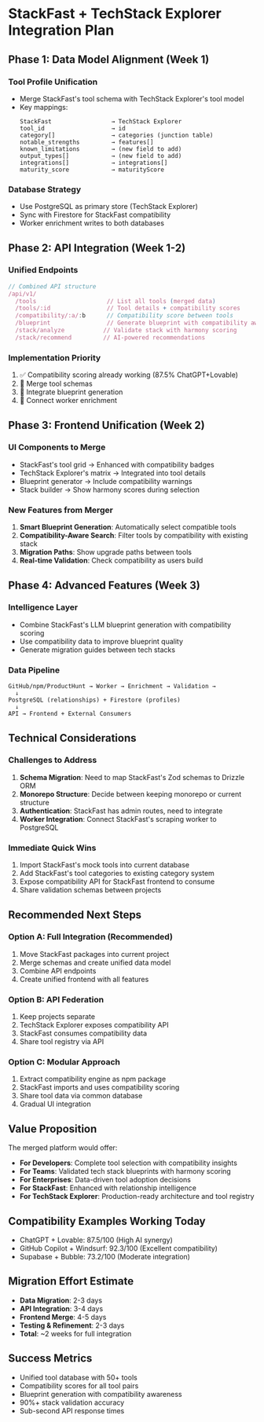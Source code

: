 # StackFast + TechStack Explorer Integration Plan

## Phase 1: Data Model Alignment (Week 1)

### Tool Profile Unification
- Merge StackFast's tool schema with TechStack Explorer's tool model
- Key mappings:
  ```
  StackFast                 → TechStack Explorer
  tool_id                   → id
  category[]                → categories (junction table)
  notable_strengths         → features[]
  known_limitations         → (new field to add)
  output_types[]            → (new field to add)
  integrations[]            → integrations[]
  maturity_score            → maturityScore
  ```

### Database Strategy
- Use PostgreSQL as primary store (TechStack Explorer)
- Sync with Firestore for StackFast compatibility
- Worker enrichment writes to both databases

## Phase 2: API Integration (Week 1-2)

### Unified Endpoints
```javascript
// Combined API structure
/api/v1/
  /tools                    // List all tools (merged data)
  /tools/:id                // Tool details + compatibility scores
  /compatibility/:a/:b      // Compatibility score between tools
  /blueprint                // Generate blueprint with compatibility awareness
  /stack/analyze           // Validate stack with harmony scoring
  /stack/recommend         // AI-powered recommendations
```

### Implementation Priority
1. ✅ Compatibility scoring already working (87.5% ChatGPT+Lovable)
2. 🔄 Merge tool schemas
3. 🔄 Integrate blueprint generation
4. 🔄 Connect worker enrichment

## Phase 3: Frontend Unification (Week 2)

### UI Components to Merge
- StackFast's tool grid → Enhanced with compatibility badges
- TechStack Explorer's matrix → Integrated into tool details
- Blueprint generator → Include compatibility warnings
- Stack builder → Show harmony scores during selection

### New Features from Merger
1. **Smart Blueprint Generation**: Automatically select compatible tools
2. **Compatibility-Aware Search**: Filter tools by compatibility with existing stack
3. **Migration Paths**: Show upgrade paths between tools
4. **Real-time Validation**: Check compatibility as users build

## Phase 4: Advanced Features (Week 3)

### Intelligence Layer
- Combine StackFast's LLM blueprint generation with compatibility scoring
- Use compatibility data to improve blueprint quality
- Generate migration guides between tech stacks

### Data Pipeline
```
GitHub/npm/ProductHunt → Worker → Enrichment → Validation → 
  ↓
PostgreSQL (relationships) + Firestore (profiles)
  ↓
API → Frontend + External Consumers
```

## Technical Considerations

### Challenges to Address
1. **Schema Migration**: Need to map StackFast's Zod schemas to Drizzle ORM
2. **Monorepo Structure**: Decide between keeping monorepo or current structure
3. **Authentication**: StackFast has admin routes, need to integrate
4. **Worker Integration**: Connect StackFast's scraping worker to PostgreSQL

### Immediate Quick Wins
1. Import StackFast's mock tools into current database
2. Add StackFast's tool categories to existing category system
3. Expose compatibility API for StackFast frontend to consume
4. Share validation schemas between projects

## Recommended Next Steps

### Option A: Full Integration (Recommended)
1. Move StackFast packages into current project
2. Merge schemas and create unified data model
3. Combine API endpoints
4. Create unified frontend with all features

### Option B: API Federation
1. Keep projects separate
2. TechStack Explorer exposes compatibility API
3. StackFast consumes compatibility data
4. Share tool registry via API

### Option C: Modular Approach
1. Extract compatibility engine as npm package
2. StackFast imports and uses compatibility scoring
3. Share tool data via common database
4. Gradual UI integration

## Value Proposition

The merged platform would offer:
- **For Developers**: Complete tool selection with compatibility insights
- **For Teams**: Validated tech stack blueprints with harmony scoring
- **For Enterprises**: Data-driven tool adoption decisions
- **For StackFast**: Enhanced with relationship intelligence
- **For TechStack Explorer**: Production-ready architecture and tool registry

## Compatibility Examples Working Today
- ChatGPT + Lovable: 87.5/100 (High AI synergy)
- GitHub Copilot + Windsurf: 92.3/100 (Excellent compatibility)
- Supabase + Bubble: 73.2/100 (Moderate integration)

## Migration Effort Estimate
- **Data Migration**: 2-3 days
- **API Integration**: 3-4 days
- **Frontend Merge**: 4-5 days
- **Testing & Refinement**: 2-3 days
- **Total**: ~2 weeks for full integration

## Success Metrics
- Unified tool database with 50+ tools
- Compatibility scores for all tool pairs
- Blueprint generation with compatibility awareness
- 90%+ stack validation accuracy
- Sub-second API response times